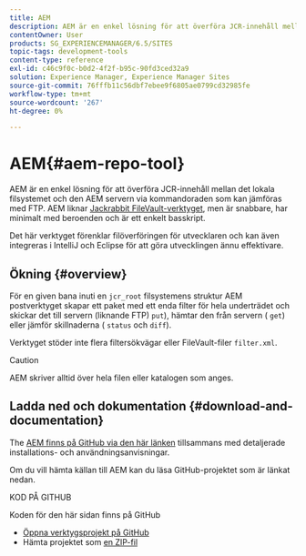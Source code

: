 ```yaml
---
title: AEM
description: AEM är en enkel lösning för att överföra JCR-innehåll mellan det lokala filsystemet och den AEM servern via kommandoraden som kan jämföras med FTP. AEM liknar Jacka-kanins FileVault-verktyg, men är snabbare, har minimalt med beroenden och är ett enkelt basskript.
contentOwner: User
products: SG_EXPERIENCEMANAGER/6.5/SITES
topic-tags: development-tools
content-type: reference
exl-id: c46c9f0c-b0d2-4f2f-b95c-90fd3ced32a9
solution: Experience Manager, Experience Manager Sites
source-git-commit: 76fffb11c56dbf7ebee9f6805ae0799cd32985fe
workflow-type: tm+mt
source-wordcount: '267'
ht-degree: 0%

---
```


# AEM{#aem-repo-tool}

AEM är en enkel lösning för att överföra JCR-innehåll mellan det lokala filsystemet och den AEM servern via kommandoraden som kan jämföras med FTP. AEM liknar [Jackrabbit FileVault-verktyget](/help/sites-developing/ht-vlttool.md), men är snabbare, har minimalt med beroenden och är ett enkelt basskript.

Det här verktyget förenklar filöverföringen för utvecklaren och kan även integreras i IntelliJ och Eclipse för att göra utvecklingen ännu effektivare.

## Ökning {#overview}

För en given bana inuti en `jcr_root` filsystemens struktur AEM postverktyget skapar ett paket med ett enda filter för hela underträdet och skickar det till servern (liknande FTP) `put`), hämtar den från servern ( `get`) eller jämför skillnaderna ( `status` och `diff`).

Verktyget stöder inte flera filtersökvägar eller FileVault-filer `filter.xml`.

>[!CAUTION]
>
>AEM skriver alltid över hela filen eller katalogen som anges.

## Ladda ned och dokumentation {#download-and-documentation}

The [AEM finns på GitHub via den här länken](https://github.com/Adobe-Marketing-Cloud/tools/tree/master/repo) tillsammans med detaljerade installations- och användningsanvisningar.

Om du vill hämta källan till AEM kan du läsa GitHub-projektet som är länkat nedan.

KOD PÅ GITHUB

Koden för den här sidan finns på GitHub

* [Öppna verktygsprojekt på GitHub](https://github.com/Adobe-Marketing-Cloud/tools)
* Hämta projektet som [en ZIP-fil](https://github.com/Adobe-Marketing-Cloud/tools/archive/master.zip)
